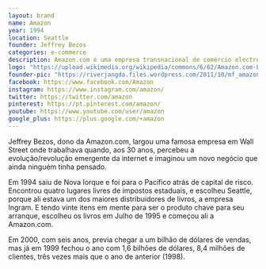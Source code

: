 ```yaml
---
layout: brand
name: Amazon
year: 1994
location: Seattle
founder: Jeffrey Bezos
categories: e-commerce
description: Amazon.com é uma empresa transnacional de comércio electrónico.
logo: "https://upload.wikimedia.org/wikipedia/commons/6/62/Amazon.com-Logo.svg"
founder-pic: "https://riverjangda.files.wordpress.com/2011/10/mf_amazon_f.jpg"
facebook: https://www.facebook.com/Amazon
instagram: https://www.instagram.com/amazon/
twitter: https://twitter.com/amazon
pinterest: https://pt.pinterest.com/amazon/
youtube: https://www.youtube.com/user/amazon
google_plus: https://plus.google.com/+amazon
---
```


Jeffrey Bezos, dono da Amazon.com, largou uma famosa empresa em Wall Street onde trabalhava quando, aos 30 anos, percebeu a evolução/revolução emergente da internet e imaginou um novo negócio que ainda ninguém tinha pensado.

Em 1994 saiu de Nova Iorque e foi para o Pacífico atrás de capital de risco. Encontrou quatro lugares livres de impostos estaduais, e escolheu Seattle, porque ali estava um dos maiores distribuidores de livros, a empresa Ingram. E tendo vinte itens em mente para ser o produto chave para seu arranque, escolheu os livros em Julho de 1995 e começou ali a Amazon.com.

Em 2000, com seis anos, previa chegar a um bilhão de dólares de vendas, mas já em 1999 fechou o ano com 1,6 bilhões de dólares, 8,4 milhões de clientes, três vezes mais que o ano de anterior (1998).